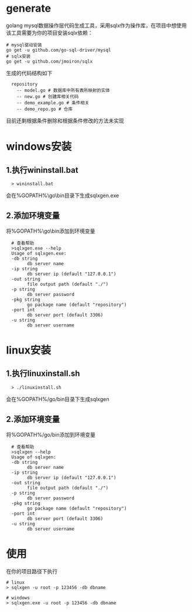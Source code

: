 # generate
golang mysql数据操作层代码生成工具，采用sqlx作为操作库，在项目中想使用该工具需要为你的项目安装sqlx依赖：
```
# mysql驱动安装
go get -u github.com/go-sql-driver/mysql
# sqlx安装
go get -u github.com/jmoiron/sqlx
```
生成的代码结构如下
```
  repository
    -- model.go # 数据库中所有表所映射的实体
    -- new.go # 创建库相关代码
    -- demo_example.go # 条件相关
    -- demo_repo.go # 仓库
```
目前还剩根据条件删除和根据条件修改的方法未实现
# windows安装
## 1.执行wininstall.bat
```
  > wininstall.bat
```
会在%GOPATH%\go\bin目录下生成sqlxgen.exe
## 2.添加环境变量
将%GOPATH%\go\bin添加到环境变量

```
  # 查看帮助
  >sqlxgen.exe --help
  Usage of sqlxgen.exe:
  -db string
        db server name
  -ip string
        db server ip (default "127.0.0.1")
  -out string
        file output path (default "./")
  -p string
        db server password
  -pkg string
        go package name (default "repository")
  -port int
        db server port (default 3306)
  -u string
        db server username
```
# linux安装
## 1.执行linuxinstall.sh
```
  > ./linuxinstall.sh
```
会在%GOPATH%/go/bin目录下生成sqlxgen
## 2.添加环境变量
将%GOPATH%/go/bin添加到环境变量
```
  # 查看帮助
  >sqlxgen --help
  Usage of sqlxgen:
  -db string
        db server name
  -ip string
        db server ip (default "127.0.0.1")
  -out string
        file output path (default "./")
  -p string
        db server password
  -pkg string
        go package name (default "repository")
  -port int
        db server port (default 3306)
  -u string
        db server username
```
# 使用
在你的项目路径下执行
```
# linux
> sqlxgen -u root -p 123456 -db dbname
```
```
# windows
> sqlxgen.exe -u root -p 123456 -db dbname
```



